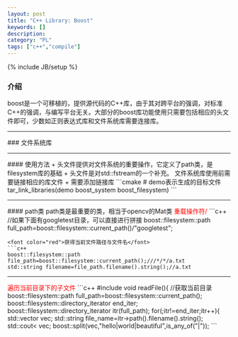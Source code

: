 ```yaml
--- 
layout: post 
title: "C++ Library: Boost" 
keywords: [] 
description: 
category: "PL"
tags: ["c++","compile"]
--- 
```

{% include JB/setup %}
### 介绍
boost是一个可移植的，提供源代码的C++库，由于其对跨平台的强调，对标准C++的强调，与编写平台无关。大部分的boost库功能使用只需要包括相应的头文件即可，少数如正则表达式库和文件系统库需要连接库。
<hr />
### 文件系统库
<hr />
#### 使用方法
+ 头文件<boost/filesystem.hpp>提供对文件系统的重要操作，它定义了path类，是filesystem库的基础
+ 头文件<boost/filesystem/fstream.hpp>是对std::fstream的一个补充。
文件系统库使用前需要链接相应的库文件
+ 需要添加链接库
```cmake
# demo表示生成的目标文件
tar_link_libraries(demo boost_system boost_filesystem)
```
<hr />
#### path类
path类是最重要的类，相当于opencv的Mat类
<font color="red">重载操作符/</font>
```c++
//如果下面有googletest目录，可以直接进行拼接
boost::filesystem::path full_path=boost::filesystem::current_path()/"googletest";

```
<font color="red">获得当前文件路径与文件名</font>
```c++
boost::filesystem::path file_path=boost::filesystem::current_path();///*/*/a.txt
std::string filename=file_path.filename().string();//a.txt
```
<hr />
<font color="red">遍历当前目录下的子文件</font>
```c++
#include <boost/filesystem.hpp>
void readFile(){
	//获取当前目录
    boost::filesystem::path full_path=boost::filesystem::current_path();
    boost::filesystem::directory_iterator end_iter;
    boost::filesystem::directory_iterator itr(full_path);
    for(;itr!=end_iter;itr++){
        std::vector<std::string> vec;
        std::string file_name=itr->path().filename().string();
        std::cout<<file_name<<std::endl;
    }
}
```
#### 字符串分割
```
std::vector<std::string> vec;
boost::split(vec,"hello|world|beautiful",is_any_of("|"));
```

